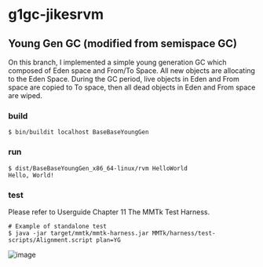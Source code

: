 # g1gc-jikesrvm
## Young Gen GC (modified from semispace GC)
On this branch, I implemented a simple young generation GC
which composed of Eden space and From/To Space. All new objects
are allocating to the Eden Space. During the GC period, live
objects in Eden and From space are copied to To space, then
all dead objects in Eden and From space are wiped.
### build
```
$ bin/buildit localhost BaseBaseYoungGen
```
### run
```
$ dist/BaseBaseYoungGen_x86_64-linux/rvm HelloWorld
Hello, World!
```
### test
Please refer to Userguide Chapter 11 The MMTk Test Harness.
```
# Example of standalone test
$ java -jar target/mmtk/mmtk-harness.jar MMTk/harness/test-scripts/Alignment.script plan=YG
```
![image](https://user-images.githubusercontent.com/78901505/137200218-57f9f166-14e0-439b-ac17-c684216b7893.png)
